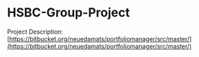 # HSBC-Group-Project

Project Description: [https://bitbucket.org/neuedamats/portfoliomanager/src/master/](https://bitbucket.org/neuedamats/portfoliomanager/src/master/)
